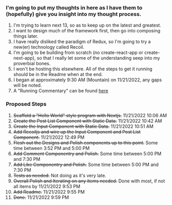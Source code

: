 ### I'm going to put my thoughts in here as I have them to (hopefully) give you insight into my thought process.
1. I'm trying to learn next 13, so as to keep up on the latest and greatest.
1. I want to design much of the framework first, then go into composing things later.
1. I have really disliked the paradigm of Redux, so I'm going to try a new(er) technology called Recoil.
1. I'm going to be building from scratch (no create-react-app or create-next-app), so that I really let some of the understanding seep into my proverbial bones.
1. I won't be hosting this elsewhere. All of the steps to get it running should be in the Readme when at the end.
1. I began at approximately 9:30 AM (Mountain) on 11/21/2022, any gaps will be noted.
1. A "Running Commentary" can be found [here](RunningCommentary.md)

### Proposed Steps
1. ~~Scaffold a "Hello World" style program with Nextjs.~~ 11/21/2022 10:06 AM
1. ~~Create the Post List Component with Static Data.~~ 11/21/2022 10:42 AM
1. ~~Create the Input Component with Static Data.~~ 11/21/2022 10:51 AM
1. ~~Add Recoiljs and wire up the Input Component and Post List Component.~~ 11/21/2022 12:49 PM
1. ~~Flesh out the Designs and Polish components up to this point.~~ Some time between 3:52 PM and 5:00 PM
1. ~~Add Comment Componentry and Polish.~~ Some time between 5:00 PM and 7:30 PM
1. ~~Add Like Componentry and Polish.~~ Some time between 5:00 PM and 7:30 PM
1. ~~Tests as needed.~~ Not doing as it's very late.
1. ~~Overall Polish and Iterating on any items needed.~~ Done with most, if not all items by 11/21/2022 9:53 PM
1. ~~Add Readme.~~ 11/21/2022 9:55 PM
1. ~~Done.~~ 11/21/2022 9:59 PM
